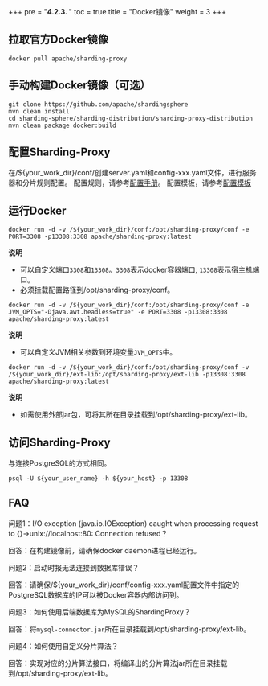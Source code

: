 +++
pre = "<b>4.2.3. </b>"
toc = true
title = "Docker镜像"
weight = 3
+++

## 拉取官方Docker镜像

``` 
docker pull apache/sharding-proxy
```

## 手动构建Docker镜像（可选）

``` 
git clone https://github.com/apache/shardingsphere
mvn clean install
cd sharding-sphere/sharding-distribution/sharding-proxy-distribution
mvn clean package docker:build
```

## 配置Sharding-Proxy

在/${your_work_dir}/conf/创建server.yaml和config-xxx.yaml文件，进行服务器和分片规则配置。
配置规则，请参考[配置手册](/cn/manual/sharding-proxy/configuration/)。
配置模板，请参考[配置模板](https://github.com/apache/shardingsphere/tree/master/sharding-proxy/sharding-proxy-bootstrap/src/main/resources/conf)

## 运行Docker

```
docker run -d -v /${your_work_dir}/conf:/opt/sharding-proxy/conf -e PORT=3308 -p13308:3308 apache/sharding-proxy:latest
```
**说明**
* 可以自定义端口`3308`和`13308`。`3308`表示docker容器端口, `13308`表示宿主机端口。
* 必须挂载配置路径到/opt/sharding-proxy/conf。

```
docker run -d -v /${your_work_dir}/conf:/opt/sharding-proxy/conf -e JVM_OPTS="-Djava.awt.headless=true" -e PORT=3308 -p13308:3308 apache/sharding-proxy:latest
```
**说明**
* 可以自定义JVM相关参数到环境变量`JVM_OPTS`中。

```
docker run -d -v /${your_work_dir}/conf:/opt/sharding-proxy/conf -v /${your_work_dir}/ext-lib:/opt/sharding-proxy/ext-lib -p13308:3308 apache/sharding-proxy:latest
```
**说明**
* 如需使用外部jar包，可将其所在目录挂载到/opt/sharding-proxy/ext-lib。

## 访问Sharding-Proxy

与连接PostgreSQL的方式相同。

```
psql -U ${your_user_name} -h ${your_host} -p 13308
```

## FAQ

问题1：I/O exception (java.io.IOException) caught when processing request to {}->unix://localhost:80: Connection refused？

回答：在构建镜像前，请确保docker daemon进程已经运行。

问题2：启动时报无法连接到数据库错误？

回答：请确保/${your_work_dir}/conf/config-xxx.yaml配置文件中指定的PostgreSQL数据库的IP可以被Docker容器内部访问到。

问题3：如何使用后端数据库为MySQL的ShardingProxy？

回答：将`mysql-connector.jar`所在目录挂载到/opt/sharding-proxy/ext-lib。

问题4：如何使用自定义分片算法？

回答：实现对应的分片算法接口，将编译出的分片算法jar所在目录挂载到/opt/sharding-proxy/ext-lib。


